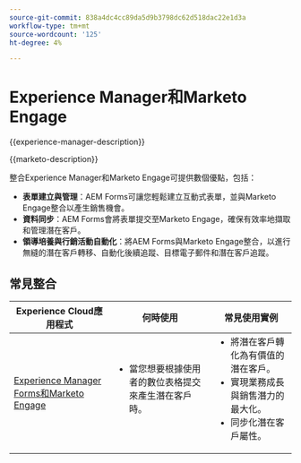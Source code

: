 ```yaml
---
source-git-commit: 838a4dc4cc89da5d9b3798dc62d518dac22e1d3a
workflow-type: tm+mt
source-wordcount: '125'
ht-degree: 4%

---
```



# Experience Manager和Marketo Engage

{{experience-manager-description}}

{{marketo-description}}

整合Experience Manager和Marketo Engage可提供數個優點，包括：

+ **表單建立與管理**：AEM Forms可讓您輕鬆建立互動式表單，並與Marketo Engage整合以產生銷售機會。
+ **資料同步**：AEM Forms會將表單提交至Marketo Engage，確保有效率地擷取和管理潛在客戶。
+ **領導培養與行銷活動自動化**：將AEM Forms與Marketo Engage整合，以進行無縫的潛在客戶轉移、自動化後續追蹤、目標電子郵件和潛在客戶追蹤。

## 常見整合

<table>
    <thead>
        <tr>
            <th>Experience Cloud應用程式</th>
            <th>何時使用</th>
            <th>常見使用實例</th>
        </tr>
    </thead>
    <tbody>
        <tr>
            <td><a href="https://experienceleague.adobe.com/docs/experience-manager-learn/forms/aem-forms-with-marketo/part1.html" target="_blank" rel="noreferrer">Experience Manager Forms和Marketo Engage</a></td>
            <td>
                <ul style="margin-top: 0;">
                    <li>當您想要根據使用者的數位表格提交來產生潛在客戶時。</li>
                </ul>
            </td>
            <td>
                <ul style="margin-top: 0;">
                  <li>將潛在客戶轉化為有價值的潛在客戶。</li>                  
                  <li>實現業務成長與銷售潛力的最大化。</li>
                  <li>同步化潛在客戶屬性。</li>
                </ul>
            </td>
        </tr>        
    </tbody>          
</table>
